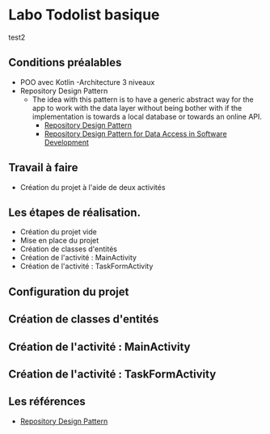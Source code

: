 # Labo Todolist basique
  test2
## Conditions préalables

- POO avec Kotlin
  -Architecture 3 niveaux
- Repository Design Pattern
  - The idea with this pattern is to have a generic abstract way for the app to work with the data layer without being bother with if the implementation is towards a local database or towards an online API.
    - [Repository Design Pattern](https://medium.com/@pererikbergman/repository-design-pattern-e28c0f3e4a30)
    - [Repository Design Pattern for Data Access in Software Development](https://psid23.medium.com/repository-pattern-for-data-access-in-software-development-4c10aa9604da)

## Travail à faire

- Création du projet à l'aide de deux activités

## Les étapes de réalisation.

- Création du projet vide
- Mise en place du projet
- Création de classes d'entités
- Création de l'activité : MainActivity
- Création de l'activité : TaskFormActivity

## Configuration du projet

## Création de classes d'entités

## Création de l'activité : MainActivity

## Création de l'activité : TaskFormActivity


## Les références
- [Repository Design Pattern](https://medium.com/@pererikbergman/repository-design-pattern-e28c0f3e4a30)